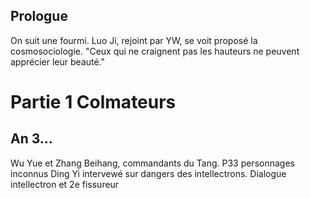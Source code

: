 ## Prologue

On suit une fourmi. Luo Ji, rejoint par YW, se voit proposé la cosmosociologie.
"Ceux qui ne craignent pas les hauteurs ne peuvent apprécier leur beauté."

# Partie 1 Colmateurs

##  An 3...

Wu Yue et Zhang Beihang, commandants du Tang.
P33 personnages inconnus
Ding Yi intervewé sur dangers des intellectrons.
Dialogue intellectron et 2e fissureur

